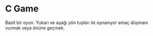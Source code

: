 # C Game
 Basit bir oyun. Yukarı ve aşağı yön tuşları ile oynanıyor amaç düşmanı vurmak veya önüne geçmek.
